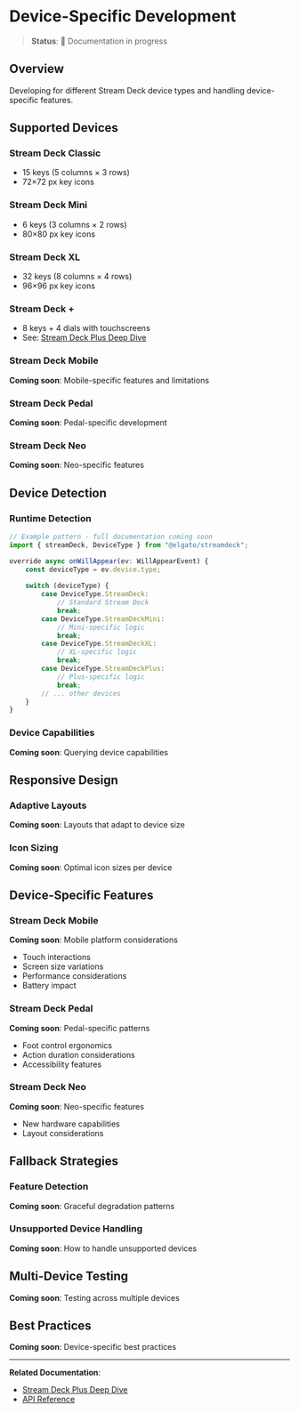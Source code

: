# Device-Specific Development

> **Status**: 🚧 Documentation in progress

## Overview

Developing for different Stream Deck device types and handling device-specific features.

## Supported Devices

### Stream Deck Classic
- 15 keys (5 columns × 3 rows)
- 72×72 px key icons

### Stream Deck Mini
- 6 keys (3 columns × 2 rows)
- 80×80 px key icons

### Stream Deck XL
- 32 keys (8 columns × 4 rows)
- 96×96 px key icons

### Stream Deck +
- 8 keys + 4 dials with touchscreens
- See: [Stream Deck Plus Deep Dive](../core-concepts/stream-deck-plus-deep-dive.md)

### Stream Deck Mobile
**Coming soon**: Mobile-specific features and limitations

### Stream Deck Pedal
**Coming soon**: Pedal-specific development

### Stream Deck Neo
**Coming soon**: Neo-specific features

## Device Detection

### Runtime Detection

```typescript
// Example pattern - full documentation coming soon
import { streamDeck, DeviceType } from "@elgato/streamdeck";

override async onWillAppear(ev: WillAppearEvent) {
    const deviceType = ev.device.type;
    
    switch (deviceType) {
        case DeviceType.StreamDeck:
            // Standard Stream Deck
            break;
        case DeviceType.StreamDeckMini:
            // Mini-specific logic
            break;
        case DeviceType.StreamDeckXL:
            // XL-specific logic
            break;
        case DeviceType.StreamDeckPlus:
            // Plus-specific logic
            break;
        // ... other devices
    }
}
```

### Device Capabilities

**Coming soon**: Querying device capabilities

## Responsive Design

### Adaptive Layouts

**Coming soon**: Layouts that adapt to device size

### Icon Sizing

**Coming soon**: Optimal icon sizes per device

## Device-Specific Features

### Stream Deck Mobile

**Coming soon**: Mobile platform considerations
- Touch interactions
- Screen size variations
- Performance considerations
- Battery impact

### Stream Deck Pedal

**Coming soon**: Pedal-specific patterns
- Foot control ergonomics
- Action duration considerations
- Accessibility features

### Stream Deck Neo

**Coming soon**: Neo-specific features
- New hardware capabilities
- Layout considerations

## Fallback Strategies

### Feature Detection

**Coming soon**: Graceful degradation patterns

### Unsupported Device Handling

**Coming soon**: How to handle unsupported devices

## Multi-Device Testing

**Coming soon**: Testing across multiple devices

## Best Practices

**Coming soon**: Device-specific best practices

---

**Related Documentation**:
- [Stream Deck Plus Deep Dive](../core-concepts/stream-deck-plus-deep-dive.md)
- [API Reference](../reference/api-reference.md)

